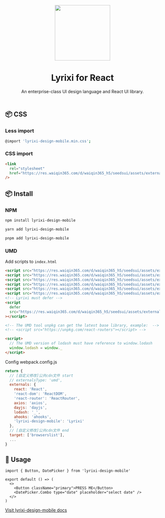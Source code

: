 <div align="center"><a name="readme-top"></a>

<img height="180" src="https://res.waiqin365.com/d/waiqin365_h5/seedsui/assets/images/logo.png">

<h1>Lyrixi for React</h1>

An enterprise-class UI design language and React UI library.

<img height="8" width="100%" src="https://raw.githubusercontent.com/andreasbm/readme/master/assets/lines/rainbow.png"/>

</div>

## 📦 CSS

### Less import

```bash
@import 'lyrixi-design-mobile.min.css';
```

### CSS import

```html
<link
  rel="stylesheet"
  href="https://res.waiqin365.com/d/waiqin365_h5/seedsui/assets/externals/lyrixi-design-mobile.min.css"
/>
```

## 📦 Install

### NPM

```bash
npm install lyrixi-design-mobile
```

```bash
yarn add lyrixi-design-mobile
```

```bash
pnpm add lyrixi-design-mobile
```

### UMD

Add scripts to `index.html`

```html
<script src="https://res.waiqin365.com/d/waiqin365_h5/seedsui/assets/externals/react.18.2.0.min.js"></script>
<script src="https://res.waiqin365.com/d/waiqin365_h5/seedsui/assets/externals/react-dom.18.2.0.min.js"></script>
<script src="https://res.waiqin365.com/d/waiqin365_h5/seedsui/assets/externals/axios.1.6.2.min.js"></script>
<script src="https://res.waiqin365.com/d/waiqin365_h5/seedsui/assets/externals/dayjs.1.11.8.min.js"></script>
<script src="https://res.waiqin365.com/d/waiqin365_h5/seedsui/assets/externals/ahooks.3.8.1.min.js"></script>
<script src="https://res.waiqin365.com/d/waiqin365_h5/seedsui/assets/externals/lodash.4.17.21.min.js"></script>
<!-- Lyrixi must defer -->
<script
  defer
  src="https://res.waiqin365.com/d/waiqin365_h5/seedsui/assets/externals/lyrixi-design-mobile.min.js"
></script>

<!-- The UMD tool unpkg can get the latest base library, example:  -->
<!-- <script src="https://unpkg.com/react-routers"></script> -->

<script>
  // The UMD version of lodash must have reference to window.lodash
  window.lodash = window._
</script>
```

Config webpack.config.js

```js
return {
  // [自定义修改]公共cdn文件 start
  // externalsType: 'umd',
  externals: {
    react: 'React',
    'react-dom': 'ReactDOM',
    'react-router': 'ReactRouter',
    axios: 'axios',
    dayjs: 'dayjs',
    lodash: '_',
    ahooks: 'ahooks',
    'lyrixi-design-mobile': 'Lyrixi'
  },
  // [自定义修改]公共cdn文件 end
  target: ['browserslist'],
  ...
}
```

## 🔨 Usage

```tsx
import { Button, DatePicker } from 'lyrixi-design-mobile'

export default () => (
  <>
    <Button className="primary">PRESS ME</Button>
    <DatePicker.Combo type="date" placeholder="select date" />
  </>
)
```

[Visit lyrixi-design-mobile docs](https://colaboy.github.io/lyrixi-design-mobile/)
